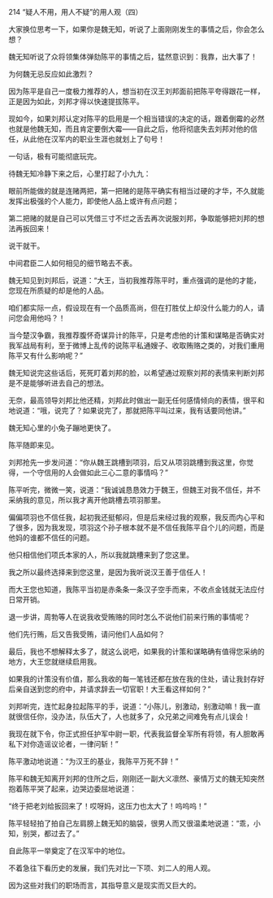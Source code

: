 214 “疑人不用，用人不疑”的用人观（四）



大家换位思考一下，如果你是魏无知，听说了上面刚刚发生的事情之后，你会怎么想？

魏无知听说了众将领集体弹劾陈平的事情之后，猛然意识到：我靠，出大事了！

为何魏无忌反应如此激烈？

因为陈平是自己一度极力推荐的人，想当初在汉王刘邦面前把陈平夸得跟花一样，正是因为如此，刘邦才得以快速提拔陈平。

现如今，如果刘邦认定对陈平的启用是一个相当错误的决定的话，跟着倒霉的必然也就是他魏无知，而且肯定要倒大霉——自此之后，他将彻底失去刘邦对他的信任，从此他在汉军内的职业生涯也就划上了句号！

一句话，极有可能彻底玩完。



待魏无知冷静下来之后，心里打起了小九九：

眼前所能做的就是连赌两把，第一把赌的是陈平确实有相当过硬的才华，不久就能发挥出极强的个人能力，即使他人品上或许有点问题；

第二把赌的就是自己可以凭借三寸不烂之舌去再次说服刘邦，争取能够把刘邦的想法再扳回来！

说干就干。



中间君臣二人如何相见的细节略去不表。

魏无知见到刘邦后，说道：“大王，当初我推荐陈平时，重点强调的是他的才能，您现在所质疑的却是他的人品。

咱们都实际一点，假设现在有一个品质高尚，但在打胜仗上却没什么能力的人，请问您会用他吗？！

当今楚汉争霸，我推荐腹怀奇谋异计的陈平，只是考虑他的计策和谋略是否确实对我军战局有利，至于微博上乱传的说陈平私通嫂子、收取贿赂之类的，对我们重用陈平又有什么影响呢？”



魏无知说完这些话后，死死盯着刘邦的脸，以希望通过观察刘邦的表情来判断刘邦是不是能够听进去自己的想法。

无奈，最高领导刘邦比他还精，刘邦此时做出一副无任何感情倾向的表情，很平和地说道：“哦，说完了？如果说完了，那就把陈平叫过来，我有话要同他讲。”

魏无知心里的小兔子蹦地更快了。

陈平随即来见。

刘邦抢先一步发问道：“你从魏王跳槽到项羽，后又从项羽跳槽到我这里，你觉得，一个守信用的人会做如此三心二意的事情吗？”

陈平听完，微微一笑，说道：“我诚诚恳恳效力于魏王，但魏王对我不信任，并不采纳我的意见，所以我才离开他跳槽去项羽那里。

偏偏项羽也不信任我，起初我还挺郁闷，但是后来经过我的观察，我反而内心平和了很多，因为我发现，项羽这个孙子根本就不是不信任我陈平自个儿的问题，而是他妈的谁都不信任的问题。

他只相信他们项氏本家的人，所以我就跳槽来到了您这里。

我之所以最终选择来到您这里，是因为我听说汉王善于信任人！

而大王您也知道，我陈平当初是赤条条一条汉子空手而来，不收点金钱就无法应付日常开销。

退一步讲，周勃等人在说我收受贿赂的同时怎么不说他们前来行贿的事情呢？

他们先行贿，后又告我受贿，请问他们人品如何？

最后，我也不想解释太多了，就这么说吧，如果我的计策和谋略确有值得您采纳的地方，大王您就继续启用我。

如果我的计策没有价值，那么我收的每一笔钱还都在放在我的住处，请让我封存好后亲自送到您的府中，并请求辞去一切官职！大王看这样如何？”



刘邦听完，连忙起身拉起陈平的手，说道：“小陈儿，别激动，别激动嘛！我一直就很信任你，没办法，队伍大了，人也就多了，众兄弟之间难免有点儿误会！

我现在就下令，你正式担任护军中尉一职，代表我监督全军所有将领，有人胆敢再私下对你造谣议论者，一律问斩！”

陈平激动地说道：“为汉王的基业，我陈平万死不辞！”



陈平和魏无知离开刘邦的住所之后，刚刚还一副大义凛然、豪情万丈的魏无知突然抱着陈平哭了起来，边哭边委屈地说道：

“终于把老刘给扳回来了！哎呀妈，这压力也太大了！呜呜呜！”

陈平轻轻拍了拍自己左肩膀上魏无知的脑袋，很男人而又很温柔地说道：“乖，小知，别哭，都过去了。”

自此陈平一举奠定了在汉军中的地位。



不着急往下看历史的发展，我们先对比一下项、刘二人的用人观。

因为这些对我们的职场而言，其指导意义是现实而又巨大的。

